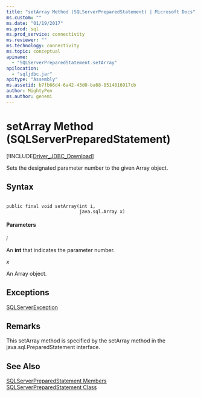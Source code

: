 ```yaml
---
title: "setArray Method (SQLServerPreparedStatement) | Microsoft Docs"
ms.custom: ""
ms.date: "01/19/2017"
ms.prod: sql
ms.prod_service: connectivity
ms.reviewer: ""
ms.technology: connectivity
ms.topic: conceptual
apiname: 
  - "SQLServerPreparedStatement.setArray"
apilocation: 
  - "sqljdbc.jar"
apitype: "Assembly"
ms.assetid: b7fb66d4-6a42-43d0-ba68-8514816917cb
author: MightyPen
ms.author: genemi
---
```

# setArray Method (SQLServerPreparedStatement)
[!INCLUDE[Driver_JDBC_Download](../../../includes/driver_jdbc_download.md)]

  Sets the designated parameter number to the given Array object.  
  
## Syntax  
  
```  
  
public final void setArray(int i,  
                           java.sql.Array x)  
```  
  
#### Parameters  
 *i*  
  
 An **int** that indicates the parameter number.  
  
 *x*  
  
 An Array object.  
  
## Exceptions  
 [SQLServerException](../../../connect/jdbc/reference/sqlserverexception-class.md)  
  
## Remarks  
 This setArray method is specified by the setArray method in the java.sql.PreparedStatement interface.  
  
## See Also  
 [SQLServerPreparedStatement Members](../../../connect/jdbc/reference/sqlserverpreparedstatement-members.md)   
 [SQLServerPreparedStatement Class](../../../connect/jdbc/reference/sqlserverpreparedstatement-class.md)  
  
  
